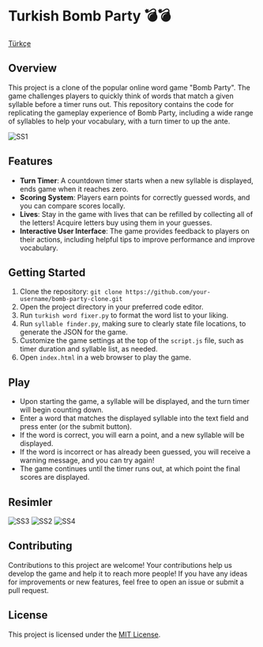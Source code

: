 # Turkish Bomb Party 💣💣

[Türkçe](https://github.com/berkcan25/Turkish-Bomb-Party-Game/blob/main/Turkish%20README.md)

## Overview
This project is a clone of the popular online word game "Bomb Party". The game challenges players to quickly think of words that match a given syllable before a timer runs out. This repository contains the code for replicating the gameplay experience of Bomb Party, including a wide range of syllables to help your vocabulary, with a turn timer to up the ante.

![SS1](https://github.com/berkcan25/Turkish-Bomb-Party-Game/assets/103621562/21d3e274-111d-4190-9fef-e12b709631a2)

## Features
- **Turn Timer**: A countdown timer starts when a new syllable is displayed, ends game when it reaches zero.
- **Scoring System**: Players earn points for correctly guessed words, and you can compare scores locally.
- **Lives**: Stay in the game with lives that can be refilled by collecting all of the letters! Acquire letters buy using them in your guesses.
- **Interactive User Interface**: The game provides feedback to players on their actions, including helpful tips to improve performance and improve vocabulary.

## Getting Started
1. Clone the repository: `git clone https://github.com/your-username/bomb-party-clone.git`
2. Open the project directory in your preferred code editor.
3. Run `turkish word fixer.py` to format the word list to your liking.
4. Run `syllable finder.py`, making sure to clearly state file locations, to generate the JSON for the game.
5. Customize the game settings at the top of the `script.js` file, such as timer duration and syllable list, as needed.
6. Open `index.html` in a web browser to play the game.

## Play
- Upon starting the game, a syllable will be displayed, and the turn timer will begin counting down.
- Enter a word that matches the displayed syllable into the text field and press enter (or the submit button).
- If the word is correct, you will earn a point, and a new syllable will be displayed.
- If the word is incorrect or has already been guessed, you will receive a warning message, and you can try again!
- The game continues until the timer runs out, at which point the final scores are displayed.

## Resimler
![SS3](https://github.com/berkcan25/Turkish-Bomb-Party-Game/assets/103621562/8112ec9a-1d58-4b58-9295-b9dbc406714a)
![SS2](https://github.com/berkcan25/Turkish-Bomb-Party-Game/assets/103621562/046ed3b9-71ad-424d-b9e5-b3889561670e)
![SS4](https://github.com/berkcan25/Turkish-Bomb-Party-Game/assets/103621562/7fe1f070-ed20-45f4-972d-94fc88840796)

## Contributing
Contributions to this project are welcome! Your contributions help us develop the game and help it to reach more people! If you have any ideas for improvements or new features, feel free to open an issue or submit a pull request.

## License
This project is licensed under the [MIT License](LICENSE).
